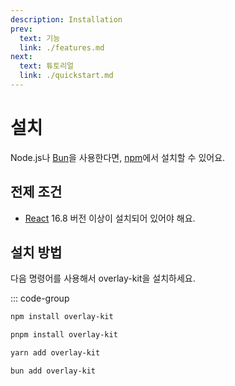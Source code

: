 ```yaml
---
description: Installation
prev:
  text: 기능
  link: ./features.md
next:
  text: 튜토리얼
  link: ./quickstart.md
---
```


# 설치

Node.js나 [Bun](https://bun.sh/)을 사용한다면, [npm](https://npmjs.com/package/overlay-kit)에서 설치할 수 있어요.

## 전제 조건

- [React](https://react.dev/) 16.8 버전 이상이 설치되어 있어야 해요.

## 설치 방법

다음 명령어를 사용해서 overlay-kit을 설치하세요.

::: code-group

```sh [npm]
npm install overlay-kit
```

```sh [pnpm]
pnpm install overlay-kit
```

```sh [yarn]
yarn add overlay-kit
```

```sh [bun]
bun add overlay-kit
```
